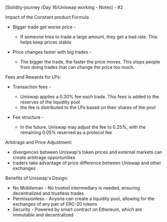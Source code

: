 
[Solidity-journey /Day 16/Uniswap working - Notes] - #2 


Impact of the Constant product Formula 

- Bigger trade get worse price -  
     - If someone tries to trade a large amount, they get a bad rate. This helps keep prices stable 

 - Price changes faster with big trades - 
     - The bigger the trade, the faster the price moves. This stops people from doing trades that can change the price too much. 


Fees and Rewards for LPs: 

- Transaction fees - 
    - Uniswap applies a 0.30% fee each trade. This fees is added to the reserves of the liquidity pool
    - the fee is distributed to the LPs based on their shares of the pool 

- Fee structure - 
    - In the future, Uniswap may adjust the fee to 0.25%, with the remaining 0.05% reserved as a protocol fee  


Arbitrage and Price Adjustment: 

- divergences between Uniswap's token prices and external markets can create arbitrage opportunities 
- traders take advantage of price difference between Uniswap and other exchanges 


Benefits of Uniswap's Design: 

- No Middleman - No trusted intermediary is needed, ensuring decentralized and trustless trades 
- Permissionless - Anyone can create a liquidity pool, allowing for the exchanges of any pair of ERC-20 tokens 
- Security - Powered by smart contract on Ethereum, which are immutable and decentralized 